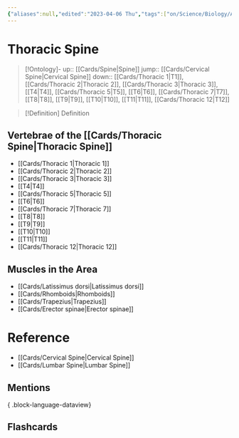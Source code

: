 ```yaml
---
{"aliases":null,"edited":"2023-04-06 Thu","tags":["on/Science/Biology/Anatomy","Uni/OMT1"],"date created":"2023-03-08 Wed","dg-publish":true,"permalink":"/cards/thoracic-spine/","dgPassFrontmatter":true}
---
```


# Thoracic Spine

> [!Ontology]-
> up:: [[Cards/Spine\|Spine]]
> jump:: [[Cards/Cervical Spine\|Cervical Spine]]
> down:: [[Cards/Thoracic 1\|T1]], [[Cards/Thoracic 2\|Thoracic 2]], [[Cards/Thoracic 3\|Thoracic 3]], [[T4\|T4]], [[Cards/Thoracic 5\|T5]], [[T6\|T6]], [[Cards/Thoracic 7\|T7]], [[T8\|T8]], [[T9\|T9]], [[T10\|T10]], [[T11\|T11]], [[Cards/Thoracic 12\|T12]]

> [!Definition] Definition

## Vertebrae of the [[Cards/Thoracic Spine\|Thoracic Spine]]

- [[Cards/Thoracic 1\|Thoracic 1]]
- [[Cards/Thoracic 2\|Thoracic 2]]
- [[Cards/Thoracic 3\|Thoracic 3]]
- [[T4\|T4]]
- [[Cards/Thoracic 5\|Thoracic 5]]
- [[T6\|T6]]
- [[Cards/Thoracic 7\|Thoracic 7]]
- [[T8\|T8]]
- [[T9\|T9]]
- [[T10\|T10]]
- [[T11\|T11]]
- [[Cards/Thoracic 12\|Thoracic 12]]

## Muscles in the Area

- [[Cards/Latissimus dorsi\|Latissimus dorsi]]
- [[Cards/Rhomboids\|Rhomboids]]
- [[Cards/Trapezius\|Trapezius]]
- [[Cards/Erector spinae\|Erector spinae]]

# Reference

- [[Cards/Cervical Spine\|Cervical Spine]]
- [[Cards/Lumbar Spine\|Lumbar Spine]]

## Mentions


{ .block-language-dataview}

## Flashcards